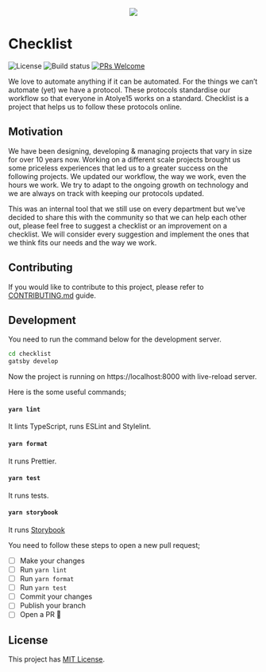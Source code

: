 <p align="center">
  <img src="https://user-images.githubusercontent.com/1801024/75039893-a9f8c000-54ca-11ea-9544-7f566efac108.png">
</p>

# Checklist

![License](https://img.shields.io/github/license/atolye15/checklist) ![Build status](https://img.shields.io/circleci/build/github/atolye15/checklist?token=f24c01bd62842ac4e36b333b195fbe18f98459cd) [![PRs Welcome](https://img.shields.io/badge/PRs-welcome-brightgreen.svg)](https://github.com/atolye15/checklist/blob/master/CONTRIBUTING.md)

We love to automate anything if it can be automated. For the things we can’t automate (yet) we have a protocol. These protocols standardise our workflow so that everyone in Atolye15 works on a standard. Checklist is a project that helps us to follow these protocols online.

## Motivation

We have been designing, developing & managing projects that vary in size for over 10 years now. Working on a different scale projects brought us some priceless experiences that led us to a greater success on the following projects. We updated our workflow, the way we work, even the hours we work. We try to adapt to the ongoing growth on technology and we are always on track with keeping our protocols updated.

This was an internal tool that we still use on every department but we’ve decided to share this with the community so that we can help each other out, please feel free to suggest a checklist or an improvement on a checklist. We will consider every suggestion and implement the ones that we think fits our needs and the way we work.

## Contributing

If you would like to contribute to this project, please refer to [CONTRIBUTING.md](https://github.com/atolye15/checklist/blob/master/CONTRIBUTING.md) guide.

## Development

You need to run the command below for the development server.

```bash
cd checklist
gatsby develop
```

Now the project is running on https://localhost:8000 with live-reload server.

Here is the some useful commands;

#### `yarn lint` 
It lints TypeScript, runs ESLint and Stylelint.

#### `yarn format`  
It runs Prettier.

#### `yarn test`
It runs tests.

#### `yarn storybook`
It runs [Storybook](https://storybook.js.org/)

You need to follow these steps to open a new pull request;

- [ ] Make your changes
- [ ] Run `yarn lint`
- [ ] Run `yarn format`
- [ ] Run `yarn test`
- [ ] Commit your changes
- [ ] Publish your branch
- [ ] Open a PR 🎉

## License

This project has [MIT License](https://github.com/atolye15/checklist/blob/master/LICENSE).
